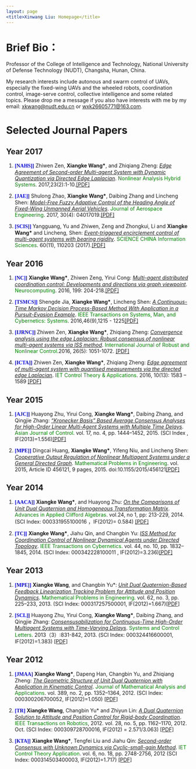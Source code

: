 ```yaml
---
layout: page
<title>Xinwang Liu: Homepage</title>
---
```


# Brief Bio：
Professor of the College of Intelligence and Technology, National University of Defense Technology (NUDT), Changsha, Hunan, China.

My research interests include autonous and swarm control of UAVs, especially the fixed-wing UAVs and the wheeled robots, coordination control, image-serve control, collective intelligence and some related topics. Please drop me a message if you also have interests with me by my email: <u>xkwang@nudt.edu.cn</u> or <u>wxk26605771@163.com</u>.

# Selected Journal Papers
## Year 2017
<ol>
<p style="margin-top: 8px;"><li><font face="verdana" color="blue"><b>[NAHS]]</b></font> Zhiwen Zen, <b>Xiangke Wang*</b>, and Zhiqiang Zheng: <i><u> Edge Agreement of Second-order Multi-agent System with Dynamic Quantization via Directed Edge Laplacian</u></i>. <font color="green">Nonlinear Analysis Hybrid Systems</font>. 2017,23(2):1-10.<a href = "https:">[PDF]</a></li></p>

<p style="margin-top: 8px;"><li><font face="verdana" color="blue"><b>[JAE]]</b></font> Shulong Zhao, <b>Xiangke Wang*</b>, Daibing Zhang and Lincheng Shen: <i><u> Model-Free Fuzzy Adaptive Control of the Heading Angle of Fixed-Wing Unmanned Aerial Vehicles</u></i>. <font color="green">Journal of Aerospace Engineering</font>. 2017, 30(4): 04017019.<a href = "https:">[PDF]</a></li></p>

<p style="margin-top: 8px;"><li><font face="verdana" color="blue"><b>[SCIS]]</b></font> Yangguang, Yu and Zhiwen, Zeng and Zhongkui, Li and <b>Xiangke Wang*</b> and Lincheng, Shen: <i><u> Event-triggered encirclement control of multi-agent systems with bearing rigidity</u></i>. <font color="green">SCIENCE CHINA Information Sciences</font>. 60(11), 110203 (2017).<a href = "https:">[PDF]</a></li></p>
</ol>



## Year 2016
<ol>
<p style="margin-top: 8px;"><li><font face="verdana" color="blue"><b>[NC]]</b></font> <b>Xiangke Wang*</b>, Zhiwen Zeng, Yirui Cong: <i><u> Multi-agent distributed coordination control: Developments and directions via graph viewpoint</u></i>. <font color="green">Neurocomputing</font>. 2016, 199: 204-218.<a href = "https:">[PDF]</a></li></p>

<p style="margin-top: 8px;"><li><font face="verdana" color="blue"><b>[TSMCS]]</b></font> Shengde Jia, <b>Xiangke Wang*</b>, Lincheng Shen: <i><u> A Continuous-Time Markov Decision Process-Based Method With Application in a Pursuit-Evasion Example</u></i>. <font color="green">IEEE Transactions on Systems, Man, and Cybernetics: Systems</font>. 2016,46(9),1215 - 1225<a href = "https:">[PDF]</a></li></p>

<p style="margin-top: 8px;"><li><font face="verdana" color="blue"><b>[IJRNC]]</b></font> Zhiwen Zen, <b>Xiangke Wang*</b>, Zhiqiang Zheng: <i><u> Convergence analysis using the edge Laplacian: Robust consensus of nonlinear multi-agent systems via ISS method</u></i>. <font color="green">International Journal of Robust and Nonlinear Control</font>.2016, 26(5): 1051-1072. <a href = "https:">[PDF]</a></li></p>

<p style="margin-top: 8px;"><li><font face="verdana" color="blue"><b>[ICTA]]</b></font> Zhiwen Zen, <b>Xiangke Wang*</b>, Zhiqiang Zheng: <i><u> Edge agreement of multi-agent system with quantised measurements via the directed edge Laplacian</u></i>. <font color="green">IET Control Theory & Applications</font>. 2016, 10(13): 1583 – 1589 <a href = "https:">[PDF]</a></li></p>
</ol>

## Year 2015
<ol>
<p style="margin-top: 8px;"><li><font face="verdana" color="blue"><b>[AJC]]</b></font> Huayong Zhu, Yirui Cong, <b>Xiangke Wang*</b>, Daibing Zhang, and Qingjie Zhang: <i><u> “Kronecker Basis” Based Average Consensus Analyses for High-Order Linear Multi-Agent Systems with Multiple Time Delays</u></i>. <font color="green">Asian Journal of Control</font>. vol. 17, no. 4, pp. 1444–1452, 2015. (SCI Index , IF(2013)=1.556)<a href = "https:">[PDF]</a></li></p>

<p style="margin-top: 8px;"><li><font face="verdana" color="blue"><b>[MPE]]</b></font> Dingcai Huang, <b>Xiangke Wang*</b>, Yifeng Niu, and Lincheng Shen: <i><u> Cooperative Output Regulation of Nonlinear Multiagent Systems under a General Directed Graph</u></i>. <font color="green">Mathematical Problems in Engineering</font>. vol. 2015, Article ID 456121, 9 pages, 2015. doi:10.1155/2015/456121<a href = "https:">[PDF]</a></li></p>
</ol>

## Year 2014
<ol>
<p style="margin-top: 8px;"><li><font face="verdana" color="blue"><b>[AACA]]</b></font> <b>Xiangke Wang*</b>, and Huayong Zhu: <i><u> On the Comparisons of  Unit Dual Quaternion and Homogeneous Transformation Matrix</u></i>. <font color="green">Advances in Applied Clifford Algebras</font>. vol.24, no 1, pp: 213-229, 2014. (SCI Index: 000331955100016 ，IF(2012)= 0.584) <a href = "https:">[PDF]</a></li></p>

<p style="margin-top: 8px;"><li><font face="verdana" color="blue"><b>[TC]]</b></font> <b>Xiangke Wang*</b>, Jiahu Qin, and Changbin Yu: <i><u> ISS Method for Coordination Control of Nonlinear Dynamical Agents under Directed Topology</u></i>. <font color="green">IEEE Transactions on Cybernetics</font>. vol. 44, no. 10, pp. 1832–1845, 2014. (SCI Index: 000342228100011 , IF(2012)=3.236)<a href = "https:">[PDF]</a></li></p>
</ol>

## Year 2013
<ol>
<p style="margin-top: 8px;"><li><font face="verdana" color="blue"><b>[MPE]]</b></font> <b>Xiangke Wang</b>, and Changbin Yu*: <i><u> Unit Dual Quaternion-Based Feedback Linearization Tracking Problem for Attitude and Position Dynamics</u></i>. <font color="green">Mathematical Problems in Engineering</font>. vol. 62, no. 3, pp. 225–233, 2013. (SCI Index: 000317257500001, IF(2012)=1.667)<a href = "https:">[PDF]</a></li></p>

<p style="margin-top: 8px;"><li><font face="verdana" color="blue"><b>[SCL]]</b></font> Huayong Zhu, Yirui Cong, <b>Xiangke Wang*</b>, Daibing Zhang, and Qingjie Zhang: <i><u> Consensusabilization for Continuous-Time High-Order Multiagent Systems with Time-Varying Delays</u></i>. <font color="green">Systems and Control Letters</font>. 2013（3）:831-842, 2013.  (SCI Index: 000324416600001, IF(2012)=1.383) <a href = "https:">[PDF]</a></li></p>
</ol>


## Year 2012
<ol> 
<p style="margin-top: 8px;"><li><font face="verdana" color="blue"><b>[JMAA]</b></font> <b>Xiangke Wang*</b>, Dapeng Han, Changbin Yu, and Zhiqiang Zheng: <i><u> The Geometric Structure of Unit Dual Quaternion with Application in Kinematic Control</u></i>. <font color="green">Journal of Mathematical Analysis and Applications</font>. vol. 389, no. 2, pp. 1352–1364, 2012. (SCI Index: 000300206700052, IF(2012)=1.050) <a href = "https://github.com/xkwang2000/xkwang2000.github.io/blob/gh-pages/papers/2012-The%20geometric%20structure%20of%20unit%20dual%20quaternion%20with%20applicationin%20kinematic%20control.pdf">[PDF]</a></li></p>

<p style="margin-top: 8px;"><li><font face="verdana" color="blue"><b>[TR]</b></font> <b>Xiangke Wang</b>, Changbin Yu* and Zhiyun Lin: <i><u> A Dual Quaternion Solution to Attitude and Position Control for Rigid-body Coordination</u></i>. <font color="green">IEEE Transactions on Robotics</font>, 2012. vol. 28, no. 5, pp. 1162–1170, 2012. Oct. (SCI Index: 000309728700016, IF(2012) = 2.571/3.063)  <a href = "https:">[PDF]</a></li></p>

<p style="margin-top: 8px;"><li><font face="verdana" color="blue"><b>[KTA]]</b></font> <b>Xiangke Wang*</b>, Tengfei Liu and Jiahu Qin: <i><u> Second-order Consensus with Unknown Dynamics via Cyclic-small-gain Method</u></i>. <font color="green">IET Control Theory Application</font>. vol. 6, no. 18, pp. 2748-2756, 2012 (SCI Index: 000314503400003, IF(2012)=1.717) <a href = "https:">[PDF]</a></li></p>
</ol>



